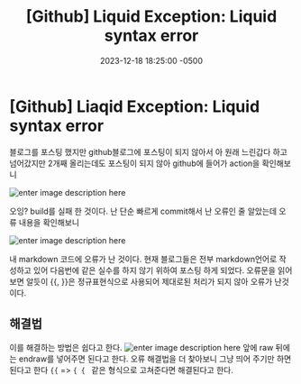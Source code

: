 ﻿---
layout: post
title:  "[Github] Liquid Exception: Liquid syntax error"
date:   2023-12-18 18:25:00 -0500
excerpt: "github page 포스팅에러 Liquid Exception에 대해서 알아보자"
tags: github
---

# [Github] Liaqid Exception: Liquid syntax error

블로그를 포스팅 했지만 github블로그에 포스팅이 되지 않아서 
아 원래 느린갑다 하고 넘어갔지만 2개째 올리는데도 포스팅이 되지 않아 github에 들어가 action을 확인해보니


![enter image description here](https://i.ibb.co/997FyR7/2023-12-17-211526.png)

오잉? build를 실패 한 것이다. 난 단순 빠르게 commit해서 난 오류인 줄 알았는데 오류 내용을 확인해보니

![enter image description here](https://i.ibb.co/GcbmsFG/2023-12-17-211839.png)

내 markdown 코드에 오류가 난 것이다. 현재 블로그들은 전부 markdown언어로 작성하고 있어 다음번에 같은 실수를 하지 않기 위하여 포스팅 하게 되었다.
 오류문을 읽어보면 알듯이 {{, }}은 정규표현식으로 사용되어 제대로된 처리가 되지 않아 오류가 난것이다.
## 해결법
이를 해결하는 방법은 쉽다고 한다.
![enter image description here](https://i.ibb.co/Lr8G57G/2023-12-17-212811.png)
앞에 raw 뒤에는 endraw를 넣어주면 된다고 한다.
오류 해결법을 더 찾아보니 그냥 띄어 주기만 하면 된다고 한다 `{{` => `{ { `
같은 형식으로 고쳐준다면 해결된다고 한다.
